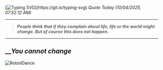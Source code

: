 [![Typing SVG](https://readme-typing-svg.herokuapp.com?font=Press+Start+2P&color=C2F784&size=35&width=900&height=100&lines=Hello+World%2C+I'm+Hung+!)](https://git.io/typing-svg) 
_Quote Today (10/04/2025, 07:52:12 AM)_
___
>**_People think that if they complain about life, life or the world might change. But of course this does not happen._**
___

## __**_You cannot change_**

![RobotDance](src/assets/images/robot-dancing-dribble.gif?style=center)
